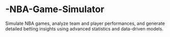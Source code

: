 # -NBA-Game-Simulator
Simulate NBA games, analyze team and player performances, and generate detailed betting insights using advanced statistics and data-driven models.
